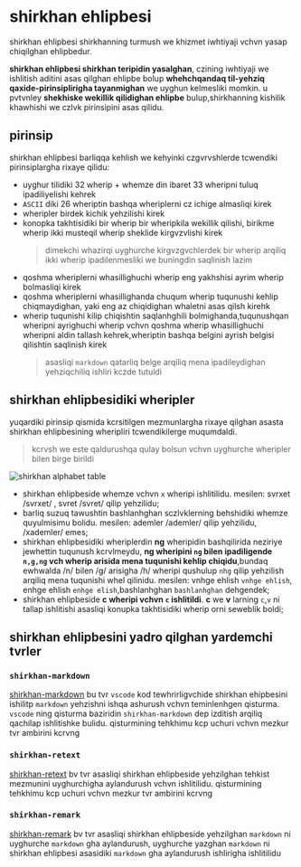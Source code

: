 # shirkhan ehlipbesi

shirkhan ehlipbesi shirkhanning turmush we khizmet iwhtiyaji vchvn yasap chiqilghan ehlipbedur.

**shirkhan ehlipbesi shirkhan teripidin yasalghan**, czining iwhtiyaji we ishlitish aditini asas qilghan ehlipbe bolup **whehchqandaq til-yehziq qaxide-pirinsiplirigha tayanmighan** we uyghun kelmesliki momkin. u pvtvnley **shekhiske wekillik qilidighan ehlipbe** bulup,shirkhanning kishilik khawhishi we czlvk pirinsipini asas qilidu.

## pirinsip

shirkhan ehlipbesi barliqqa kehlish we kehyinki czgvrvshlerde tcwendiki pirinsiplargha rixaye qilidu:

- uyghur tilidiki 32 wherip + whemze din ibaret 33 wheripni tuluq ipadiliyelishi kehrek
- `ASCII` diki 26 wheriptin bashqa wheriplerni cz ichige almasliqi kirek
- wheripler birdek kichik yehzilishi kirek
- konopka takhtisidiki bir wherip bir wheripkila wekillik qilishi, birikme wherip ikki musteqil wherip sheklide kirgvzvlishi kirek
  > dimekchi whazirqi uyghurche kirgvzgvchlerdek bir wherip arqiliq ikki wherip ipadilenmesliki we buningdin saqlinish lazim
- qoshma wheriplerni whasillighuchi wherip eng yakhshisi ayrim wherip bolmasliqi kirek
- qoshma wheriplerni whasillighanda chuqum wherip tuqunushi kehlip chiqmaydighan, yaki eng az chiqidighan whaletni asas qilsh kirehk
- wherip tuqunishi kilip chiqishtin saqlanhghili bolmighanda,tuqunushqan wheripni ayrighuchi wherip vchvn qoshma wherip whasillighuchi wheripni aldin tallash kehrek,wheriptin bashqa belgini ayrish belgisi qilishtin saqlinish kirek
  > asasliqi `markdown` qatarliq belge arqiliq mena ipadileydighan yehziqchiliq ishliri kczde tutuldi

## shirkhan ehlipbesidiki wheripler

yuqardiki pirinsip qismida kcrsitilgen mezmunlargha rixaye qilghan asasta shirkhan ehlipbesining wheripliri tcwendikilerge muqumdaldi.

> kcrvsh we este qaldurushqa qulay bolsun vchvn uyghurche wheripler bilen birge birildi

![shirkhan alphabet table](./images/shirkhan-alphabet-table.jpg)

- shirkhan ehlipbeside whemze vchvn `x` wheripi ishlitilidu. mesilen: svrxet /svrxet/ , svret /svret/ qilip yehzilidu;
- barliq suzuq tawushtin bashlanhghan sczlvklerning behshidiki whemze quyulmisimu bolidu. mesilen: ademler /ademler/ qilip yehzilidu, /xademler/ emes;
- shirkhan ehlipbesidiki wheriplerdin **ng** wheripidin bashqilirida neziriye jewhettin tuqunush kcrvlmeydu, **ng wheripini `ng` bilen ipadiligende `n,g,ng` vch wherip arisida mena tuqunishi kehlip chiqidu**,bundaq ewhwalda /n/ bilen /g/ arisigha /h/ wheripi qushulup `nhg` qilip yehzilish arqiliq mena tuqunishi whel qilinidu. mesilen: vnhge ehlish `vnhge ehlish`, enhge ehlish `enhge elish`,bashlanhghan `bashlanhghan` dehgendek;
- shirkhan ehlipbeside **c wheripi vchvn `c` ishlitildi**. **c** we **v** larning `c`,`v` ni tallap ishlitishi asasliqi konupka takhtisidiki wherip orni seweblik boldi;

## shirkhan ehlipbesini yadro qilghan yardemchi tvrler

### `shirkhan-markdown`

[shirkhan-markdown](https://gitee.com/silvaq/shirkhan-vscode)
bu tvr `vscode` kod tewhrirligvchide shirkhan ehipbesini ishilitp `markdown` yehzishni ishqa ashurush vchvn teminlenhgen qisturma. `vscode` ning qisturma baziridin `shirkhan-markdown` dep izditish arqiliq qachilap ishlitishke bulidu.
qisturmining tehkhimu kcp uchuri vchvn mezkur tvr ambirini kcrvng

### `shirkhan-retext`

[shirkhan-retext](https://gitee.com/silvaq/shirkhan-retext)
bv tvr asasliqi shirkhan ehlipbeside yehzilghan tehkist mezmunini uyghurchigha aylandurush vchvn ishlitilidu.
qisturmining tehkhimu kcp uchuri vchvn mezkur tvr ambirini kcrvng

### `shirkhan-remark`

[shirkhan-remark](https://gitee.com/silvaq/shirkhan-remark)
bv tvr asasliqi shirkhan ehlipbeside yehzilghan `markdown` ni uyghurche `markdown` gha aylandurush, uyghurche yazghan `markdown` ni shirkhan ehlipbesi asasidiki `markdown` gha aylandurush ishlirigha ishlitilidu

